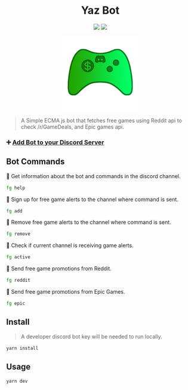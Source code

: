 <h1 align="center">Yaz Bot</h1>
<p align="center">
  <img src="https://img.shields.io/github/package-json/v/yazninja/discord-fg-bot?style=for-the-badge">
  <img src="https://dcbadge.vercel.app/api/shield/985786630923239465?bot=true&theme=clean-inverted">
</p>

<p align="center">
  <img src="https://raw.githubusercontent.com/yazninja/discord-fg-bot/main/assets/bot%20icon.png" 
  alt="icon" width="200px" height="200px"/>
</p>

> A Simple ECMA js bot that fetches free games using Reddit api to check /r/GameDeals, and Epic games api.

### ➕ [Add Bot to your Discord Server](https://discord.com/api/oauth2/authorize?client_id=985786630923239465&permissions=534723950656&scope=bot)

## Bot Commands

📍 Get information about the bot and commands in the discord channel.  
```sh
fg help
```
📍 Sign up for free game alerts to the channel where command is sent. 
```sh 
fg add
```

📍 Remove free game alerts to the channel where command is sent. 
```sh
fg remove
```

📍 Check if current channel is receiving game alerts. 
```sh
fg active
```

📍 Send free game promotions from Reddit.
```sh
fg reddit
```

📍 Send free game promotions from Epic Games.
```sh
fg epic
```

## Install

> A developer discord bot key will be needed to run locally.

```sh
yarn install
```

## Usage

```sh
yarn dev
```
